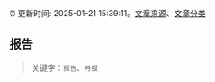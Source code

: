 :alarm_clock: 更新时间: 2025-01-21 15:39:11。[文章来源](/README.md)、[文章分类](/TAGS.md)

## 报告


> 关键字：`报告`、`月报`



